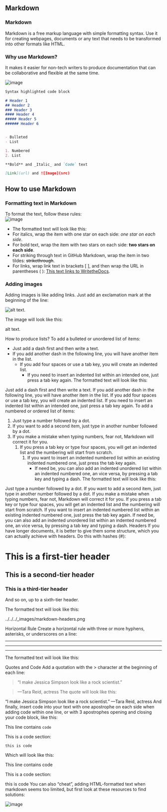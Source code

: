 ## Markdown


### Markdown

Markdown is a free markup language with simple formatting syntax. Use it for creating webpages, documents or any text that needs to be transformed into other formats like HTML.

### Why use Markdown?
It makes it easier for non-tech writers to produce documentation that can be collaborative and flexible at the same time.

![image](https://user-images.githubusercontent.com/64991656/132938550-95b79989-f4f3-442b-96f0-6fb63150bdd2.png)


```markdown
Syntax highlighted code block

# Header 1
## Header 2
### Header 3
#### Header 4
##### Header 5
###### Header 6


- Bulleted
- List

1. Numbered
2. List

**Bold** and _Italic_ and `Code` text

[Link](url) and ![Image](src)
```




## How to use Markdown
### Formatting text in Markdown
To format the text, follow these rules:
<br>
![image](https://user-images.githubusercontent.com/64991656/132937970-c8d752c2-5bd7-4023-a9c3-a7ba0713db06.png)

- The formatted text will look like this:
- For italics, wrap the item with one star on each side: *one star on each side*.
- For bold text, wrap the item with two stars on each side: **two stars on each side**.
- For striking through text in GitHub Markdown, wrap the item in two tildes: ~~strikethrough~~.
- For links, wrap link text in brackets [ ], and then wrap the URL in parentheses ( ): [This text links to WritetheDocs](https://www.writethedocs.org).


### Adding images
Adding images is like adding links. Just add an exclamation mark at the beginning of the line:

![alt text](https://pbs.twimg.com/profile_images/556169790587281409/AwkaVrhP_400x400.png).

The image will look like this:

alt text.

How to produce lists?
To add a bulleted or unordered list of items:

- Just add a dash first and then write a text.
- If you add another dash in the following line, you will have another item in the list.
  - If you add four spaces or use a tab key, you will create an indented list.
    - If you need to insert an indented list within an intended one, just press a tab key again.
The formatted text will look like this:

Just add a dash first and then write a text.
If you add another dash in the following line, you will have another item in the list.
If you add four spaces or use a tab key, you will create an indented list.
If you need to insert an indented list within an intended one, just press a tab key again.
To add a numbered or ordered list of items:

1. Just type a number followed by a dot.
2. If you want to add a second item, just type in another number followed by a dot.
1. If you make a mistake when typing numbers, fear not, Markdown will correct it for you.
    1. If you press a tab key or type four spaces, you will get an indented list and the numbering
    will start from scratch.
        1. If you want to insert an indented numbered list within an existing indented numbered one,
        just press the tab key again.
            - If need be, you can also add an indented unordered list within an indented numbered one, an vice versa,
            by pressing a tab key and typing a dash.
The formatted text will look like this:

Just type a number followed by a dot.
If you want to add a second item, just type in another number followed by a dot.
If you make a mistake when typing numbers, fear not, Markdown will correct it for you.
If you press a tab key or type four spaces, you will get an indented list and the numbering will start from scratch.
If you want to insert an indented numbered list within an existing indented numbered one, just press the tab key again.
If need be, you can also add an indented unordered list within an indented numbered one, an vice versa, by pressing a tab key and typing a dash.
Headers
If you have longer documents, it is better to give them some structure, which you can actually achieve with headers. Do this with hashes (#):

# This is a first-tier header

## This is a second-tier header

### This is a third-tier header

And so on, up to a sixth-tier header.

The formatted text will look like this:

../../../_images/markdown-headers.png

Horizontal Rule
Create a horizontal rule with three or more hyphens, asterisks, or underscores on a line:

---

* * *

___

The formatted text will look like this:

Quotes and Code
Add a quotation with the > character at the beginning of each line:

> “I make Jessica Simpson look like a rock scientist.”

> —Tara Reid, actress
The quote will look like this:

“I make Jessica Simpson look like a rock scientist.”
—Tara Reid, actress
And finally, insert code into your text with one apostrophe on each side when adding code within one line, or with 3 apostrophes opening and closing your code block, like this:

This line contains `code`

This is a code section:

```
this is code
```
Which will look like this:

This line contains code

This is a code section:

this is code
You can also “cheat”, adding HTML-formatted text when markdown seems too limited, but first look at these resources to find solutions:

![image](https://user-images.githubusercontent.com/64991656/132938448-e83bc0d0-f37e-4c5e-8a45-2f4443f5c169.png)

